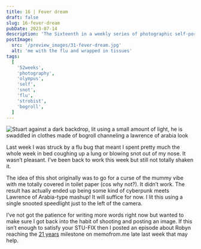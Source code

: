 ```yaml
---
title: 16 | Fever dream
draft: false
slug: 16-fever-dream
pubDate: 2023-07-14
description: 'The Sixteenth in a weekly series of photographic self-portaits accopained by a journal entry contianing thoughts about organisation strucutre and ways of working'
postImage:
  src: '/preview_images/31-fever-dream.jpg'
  alt: 'me with the flu and wrapped in tissues'
tags:
  [
    '52weeks',
    'photography',
    'olympus',
    'self',
    'snot',
    'flu',
    'strobist',
    'bogroll',
  ]
---
```


![Stuart against a dark backdrop, lit using a small amount of light, he is swaddled in clothes made of bogroll channeling a lawrence of arabia look](../images/52weeks/52_2023_16.jpg)
<img src="" alt="" class=""/>

Last week I was struck by a flu bug that meant I spent pretty much the whole week in bed coughing up a lung or blowing snot out of my nose. It wasn’t pleasant. I’ve been back to work this week but still not totally shaken it.

The idea of this shot originally was to go for a curse of the mummy vibe with me totally covered in toilet paper (cos why not?). It didn’t work. The result has actually ended up being some kind of cyberpunk meets Lawrence of Arabia-type mashup! It will suffice for now. I lit this using a single snooted speedlight just to the left of the camera.

I’ve not got the patience for writing more words right now but wanted to make sure I got back into the habit of shooting and posting an image. If this isn’t enough to satisfy your STU-FIX then I posted an episode about Robyn reaching the [21 years](https://memofrom.me/memos/6-21-years/) milestone on memofrom.me late last week that may help.
